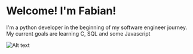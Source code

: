 <!DOCTYPE html>
<head>
</head>

<body>

<h1> Welcome! I'm Fabian! </h1>
<p1> I'm a python developer in the beginning of my software engineer
    journey. My current goals are learning C, SQL and some Javascript </p1>

![Alt text](url "https://imgur.com/dplw61g")
